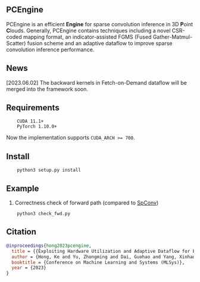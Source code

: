 ## **PCEngine**
PCEngine is an efficient **Engine** for sparse convolution inference in 3D **P**oint **C**louds. Generally, PCEngine contains techniques including a novel CSR-coded mapping format, an indicator-assisted FGMS (Fused Gather-Matmul-Scatter) fusion scheme and an adaptive dataflow to improve sparse convolution inference performance.

## **News**
[2023.06.02] The backward kernels in Fetch-on-Demand dataflow will be merged into the framework soon.

## **Requirements**
``` 
    CUDA 11.1+
    PyTorch 1.10.0+
```
Now the implementation supports `CUDA_ARCH >= 700`.

## **Install**
```
    python3 setup.py install
```

## **Example**
1. Correctness check of forward path (compared to [SpConv](https://github.com/traveller59/spconv))
```
    python3 check_fwd.py
```

## **Citation**
```bibtex
@inproceedings{hong2023pcengine,
  title = {{Exploiting Hardware Utilization and Adaptive Dataflow for Efficient Sparse Convolution in 3D Point Clouds}},
  author = {Hong, Ke and Yu, Zhongming and Dai, Guohao and Yang, Xinhao and Lian, Yaoxiu and Liu, Zehao and Xu, Ningyi and Dong, Yuhan and Wang, Yu},
  booktitle = {Conference on Machine Learning and Systems (MLSys)},
  year = {2023}
}
```
